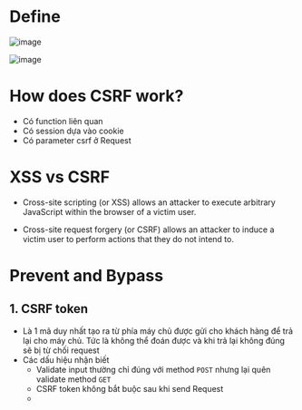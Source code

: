 # Define
![image](https://github.com/vanniichan/Portswigger/assets/112863484/10465f5a-bb46-4448-9f30-35e69f17c926)

![image](https://github.com/vanniichan/Portswigger/assets/112863484/d3ad307e-de17-41a3-93a1-4c3108939922)

# How does CSRF work?
- Có function liên quan 
- Có session dựa vào cookie
- Có parameter csrf ở Request

# XSS vs CSRF

- Cross-site scripting (or XSS) allows an attacker to execute arbitrary JavaScript within the browser of a victim user.

- Cross-site request forgery (or CSRF) allows an attacker to induce a victim user to perform actions that they do not intend to.

# Prevent and Bypass

## 1. CSRF token
  - Là 1 mã duy nhất tạo ra từ phía máy chủ được gửi cho khách hàng để trả lại cho máy chủ. Tức là không thể đoán được và khi trả lại không đúng sẽ bị từ chối request
  - Các dấu hiệu nhận biết
    + Validate input thường chỉ đúng với method ```POST``` nhưng lại quên validate method ```GET```
    + CSRF token không bắt buộc sau khi send Request
    + 
